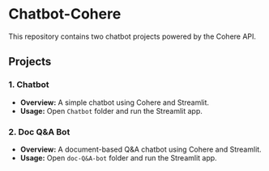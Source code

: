 # Chatbot-Cohere

This repository contains two chatbot projects powered by the Cohere API.

## Projects

### 1. Chatbot

- **Overview:** A simple chatbot using Cohere and Streamlit.
- **Usage:** Open `Chatbot` folder and run the Streamlit app.

### 2. Doc Q&A Bot

- **Overview:** A document-based Q&A chatbot using Cohere and Streamlit.
- **Usage:** Open `doc-Q&A-bot` folder and run the Streamlit app.
